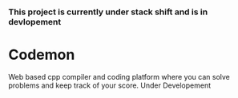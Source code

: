 ### This project is currently under stack shift and is in devlopement
# Codemon
Web based cpp compiler and coding platform where you can solve problems and keep track of your score. Under Developement
